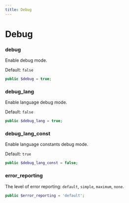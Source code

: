 ```yaml
---
title: Debug
---
```


Debug
=====

### debug

Enable debug mode.

Default: `false`

```php
public $debug = true;
```

### debug_lang

Enable language debug mode.

Default: `false`

```php
public $debug_lang = true;
```

### debug_lang_const

Enable language constants debug mode.

Default: `true`

```php
public $debug_lang_const = false;
```

### error_reporting

The level of error reporting: `default`, `simple`, `maximum`, `none`.

```php
public $error_reporting = 'default';
```
